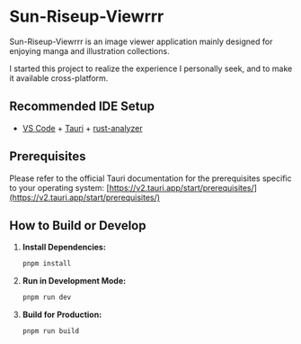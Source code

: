 # Sun-Riseup-Viewrrr

Sun-Riseup-Viewrrr is an image viewer application mainly designed for enjoying manga and illustration collections.

I started this project to realize the experience I personally seek, and to make it available cross-platform.

## Recommended IDE Setup

- [VS Code](https://code.visualstudio.com/) + [Tauri](https://marketplace.visualstudio.com/items?itemName=tauri-apps.tauri-vscode) + [rust-analyzer](https://marketplace.visualstudio.com/items?itemName=rust-lang.rust-analyzer)

## Prerequisites

Please refer to the official Tauri documentation for the prerequisites specific to your operating system:
[https://v2.tauri.app/start/prerequisites/](https://v2.tauri.app/start/prerequisites/)

## How to Build or Develop

1. **Install Dependencies:**

    ```bash
    pnpm install
    ```

2. **Run in Development Mode:**

    ```bash
    pnpm run dev
    ```

3. **Build for Production:**

    ```bash
    pnpm run build
    ```

